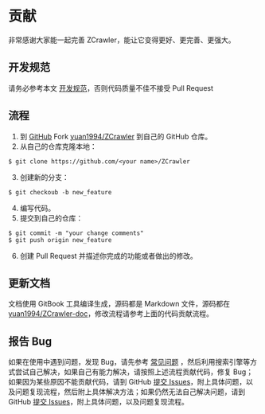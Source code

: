 # 贡献

非常感谢大家能一起完善 ZCrawler，能让它变得更好、更完善、更强大。


## 开发规范

请务必参考本文 [开发规范](Standard.md)，否则代码质量不佳不接受 Pull Request


## 流程

1. 到 [GitHub](https://github.com/yuan1994/ZCrawler) Fork [yuan1994/ZCrawler](https://github.com/yuan1994/ZCrawler) 到自己的 GitHub 仓库。
2. 从自己的仓库克隆本地：
```
$ git clone https://github.com/<your name>/ZCrawler
```
3. 创建新的分支：
```
$ git checkoub -b new_feature 
```
4. 编写代码。
5. 提交到自己的仓库：
```
$ git commit -m "your change comments"
$ git push origin new_feature
```
6. 创建 Pull Request 并描述你完成的功能或者做出的修改。


## 更新文档

文档使用 GitBook 工具编译生成，源码都是 Markdown 文件，源码都在 [yuan1994/ZCrawler-doc](https://github.com/yuan1994/ZCrawler-doc)，修改流程请参考上面的代码贡献流程。


## 报告 Bug

如果在使用中遇到问题，发现 Bug，请先参考 [常见问题](FAQ.md) ，然后利用搜索引擎等方式尝试自己解决，如果自己有能力解决，请按照上述流程贡献代码，修复 Bug；如果因为某些原因不能贡献代码，请到 GitHub [提交 Issues](https://github.com/yuan1994/ZCrawler/issues)，附上具体问题，以及问题复现流程，然后附上具体解决方法；如果仍然无法自己解决问题，请到 GitHub [提交 Issues](https://github.com/yuan1994/ZCrawler/issues)，附上具体问题，以及问题复现流程。
